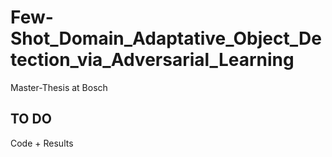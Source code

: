 # Few-Shot_Domain_Adaptative_Object_Detection_via_Adversarial_Learning
Master-Thesis at Bosch

## TO DO
Code + Results
